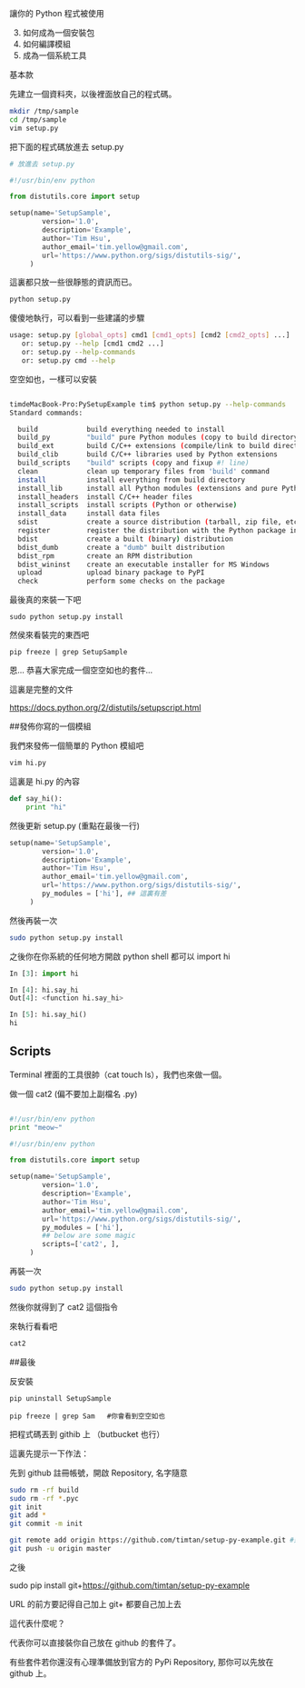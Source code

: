 讓你的 Python 程式被使用

   3. 如何成為一個安裝包
   4. 如何編譯模組
   2. 成為一個系統工具




基本款

先建立一個資料夾，以後裡面放自己的程式碼。

```bash
mkdir /tmp/sample
cd /tmp/sample
vim setup.py
```

把下面的程式碼放進去 setup.py

```py
# 放進去 setup.py

#!/usr/bin/env python

from distutils.core import setup

setup(name='SetupSample',
        version='1.0',
        description='Example',
        author='Tim Hsu',
        author_email='tim.yellow@gmail.com',
        url='https://www.python.org/sigs/distutils-sig/',
     )
```

這裏都只放一些很靜態的資訊而已。


```bash
python setup.py
```

傻傻地執行，可以看到一些建議的步驟

```bash
usage: setup.py [global_opts] cmd1 [cmd1_opts] [cmd2 [cmd2_opts] ...]
   or: setup.py --help [cmd1 cmd2 ...]
   or: setup.py --help-commands
   or: setup.py cmd --help

```

空空如也，一樣可以安裝

```bash

timdeMacBook-Pro:PySetupExample tim$ python setup.py --help-commands
Standard commands:

  build            build everything needed to install
  build_py         "build" pure Python modules (copy to build directory)
  build_ext        build C/C++ extensions (compile/link to build directory)
  build_clib       build C/C++ libraries used by Python extensions
  build_scripts    "build" scripts (copy and fixup #! line)
  clean            clean up temporary files from 'build' command
  install          install everything from build directory
  install_lib      install all Python modules (extensions and pure Python)
  install_headers  install C/C++ header files
  install_scripts  install scripts (Python or otherwise)
  install_data     install data files
  sdist            create a source distribution (tarball, zip file, etc.)
  register         register the distribution with the Python package index
  bdist            create a built (binary) distribution
  bdist_dumb       create a "dumb" built distribution
  bdist_rpm        create an RPM distribution
  bdist_wininst    create an executable installer for MS Windows
  upload           upload binary package to PyPI
  check            perform some checks on the package

```

最後真的來裝一下吧

```
sudo python setup.py install
```

然侯來看裝完的東西吧

```
pip freeze | grep SetupSample
```

恩... 恭喜大家完成一個空空如也的套件...

這裏是完整的文件

https://docs.python.org/2/distutils/setupscript.html

##發佈你寫的一個模組

我們來發佈一個簡單的 Python 模組吧

```bash
vim hi.py
```

這裏是 hi.py 的內容

```py
def say_hi():
    print "hi"
```

然後更新 setup.py  (重點在最後一行)

```py
setup(name='SetupSample',
        version='1.0',
        description='Example',
        author='Tim Hsu',
        author_email='tim.yellow@gmail.com',
        url='https://www.python.org/sigs/distutils-sig/',
        py_modules = ['hi'], ## 這裏有差
     )
```

然後再裝一次

```bash
sudo python setup.py install
```

之後你在你系統的任何地方開啟 python shell 都可以  import hi

```py
In [3]: import hi

In [4]: hi.say_hi
Out[4]: <function hi.say_hi>

In [5]: hi.say_hi()
hi
```


## Scripts

Terminal 裡面的工具很帥（cat touch ls），我們也來做一個。

做一個 cat2  (偏不要加上副檔名 .py)

```py

#!/usr/bin/env python
print "meow~"

```

```py
#!/usr/bin/env python

from distutils.core import setup

setup(name='SetupSample',
        version='1.0',
        description='Example',
        author='Tim Hsu',
        author_email='tim.yellow@gmail.com',
        url='https://www.python.org/sigs/distutils-sig/',
        py_modules = ['hi'],
        ## below are some magic
        scripts=['cat2', ],
     )
```

再裝一次

```bash
sudo python setup.py install
```

然後你就得到了 cat2 這個指令

來執行看看吧

```bash
cat2
```



##最後

反安裝

```
pip uninstall SetupSample
```

```
pip freeze | grep Sam   #你會看到空空如也
```


把程式碼丟到 githib 上 （butbucket 也行）

這裏先提示一下作法：

先到 github 註冊帳號，開啟 Repository, 名字隨意

```bash
sudo rm -rf build
sudo rm -rf *.pyc
git init
git add *
git commit -m init

git remote add origin https://github.com/timtan/setup-py-example.git #這是你的 Repo，每人不同
git push -u origin master
```


之後

sudo pip install git+https://github.com/timtan/setup-py-example

URL  的前方要記得自己加上 git+ 都要自己加上去

這代表什麼呢？

代表你可以直接裝你自己放在 github 的套件了。

有些套件若你還沒有心理準備放到官方的 PyPi  Repository, 那你可以先放在 github 上。




